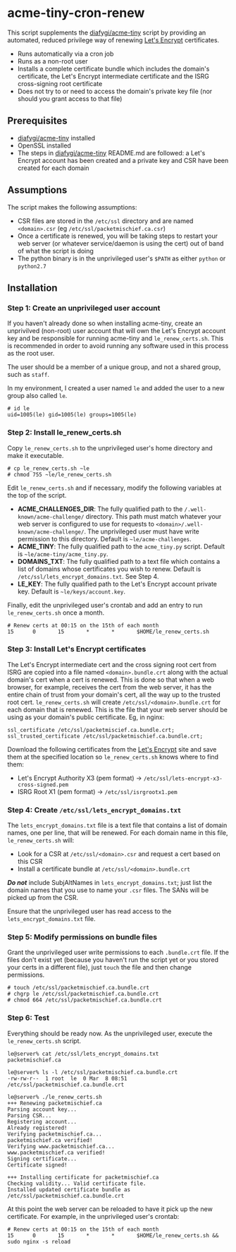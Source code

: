 # acme-tiny-cron-renew

This script supplements the
[diafygi/acme-tiny](https://github.com/diafygi/acme-tiny) script by providing
an automated, reduced privilege way of renewing [Let's
Encrypt](https://letsencrypt.org/) certificates.

- Runs automatically via a cron job
- Runs as a non-root user
- Installs a complete certificate bundle which includes the domain's
  certificate, the Let's Encrypt intermediate certificate and the ISRG
  cross-signing root certificate
- Does not try to or need to access the domain's private key file (nor should
  you grant access to that file)

## Prerequisites

- [diafygi/acme-tiny](https://github.com/diafygi/acme-tiny) installed
- OpenSSL installed
- The steps in [diafygi/acme-tiny](https://github.com/diafygi/acme-tiny)
  README.md are followed: a Let's Encrypt account has been created and a
  private key and CSR have been created for each domain

## Assumptions

The script makes the following assumptions:

- CSR files are stored in the `/etc/ssl` directory and are named `<domain>.csr`
  (eg `/etc/ssl/packetmischief.ca.csr`)
- Once a certificate is renewed, you will be taking steps to restart your web
  server (or whatever service/daemon is using the cert) out of band of what the
  script is doing
- The python binary is in the unprivileged user's `$PATH` as either `python` or
  `python2.7`

## Installation

### Step 1: Create an unprivileged user account

If you haven't already done so when installing acme-tiny, create an unprivilved
(non-root) user account that will own the Let's Encrypt account key and be
responsible for running acme-tiny and `le_renew_certs.sh`. This is recommended
in order to avoid running any software used in this process as the root user.

The user should be a member of a unique group, and not a shared group, such as
`staff`.

In my environment, I created a user named `le` and added the user to a new
group also called `le`.

```
# id le
uid=1005(le) gid=1005(le) groups=1005(le)
```

### Step 2: Install le\_renew\_certs.sh

Copy `le_renew_certs.sh` to the unprivileged user's home directory and make it
executable.

```
# cp le_renew_certs.sh ~le
# chmod 755 ~le/le_renew_certs.sh
```

Edit `le_renew_certs.sh` and if necessary, modify the following variables at
the top of the script.

- **ACME\_CHALLENGES\_DIR**: The fully qualified path to the
  `/.well-known/acme-challenge/` directory.  This path must match whatever your
  web server is configured to use for requests to
  `<domain>/.well-known/acme-challenge/`. The unprivileged user must have write
  permission to this directory. Default is `~le/acme-challenges`.
- **ACME\_TINY**: The fully qualified path to the `acme_tiny.py` script.
  Default is `~le/acme-tiny/acme_tiny.py`.
- **DOMAINS\_TXT**: The fully qualified path to a text file which contains a
  list of domains whose certificates you wish to renew. Default is
  `/etc/ssl/lets_encrypt_domains.txt`. See Step 4.
- **LE\_KEY**: The fully qualified path to the Let's Encrypt account private
  key. Default is `~le/keys/account.key`.

Finally, edit the unprivileged user's crontab and add an entry to run
`le_renew_certs.sh` once a month.

```
# Renew certs at 00:15 on the 15th of each month
15      0       15       *       *       $HOME/le_renew_certs.sh
```

### Step 3: Install Let's Encrypt certificates

The Let's Encrypt intermediate cert and the cross signing root cert from ISRG
are copied into a file named `<domain>.bundle.crt` along with the actual
domain's cert when a cert is renewed. This is done so that when a web browser,
for example, receives the cert from the web server, it has the entire chain of
trust from your domain's cert, all the way up to the trusted root cert.
`le_renew_certs.sh` will create `/etc/ssl/<domain>.bundle.crt` for each domain
that is renewed. This is the file that your web server should be using as your
domain's public certificate. Eg, in nginx:

```
ssl_certificate /etc/ssl/packetmiscief.ca.bundle.crt;
ssl_trusted_certificate /etc/ssl/packetmischief.ca.bundle.crt;
```

Download the following certificates from the [Let's
Encrypt](https://letsencrypt.org/certificates/) site and save them at the
specified location so `le_renew_certs.sh` knows where to find them:
- Let's Encrypt Authority X3 (pem format) ->
  `/etc/ssl/lets-encrypt-x3-cross-signed.pem`
- ISRG Root X1 (pem format) -> `/etc/ssl/isrgrootx1.pem`

### Step 4: Create `/etc/ssl/lets_encrypt_domains.txt`

The `lets_encrypt_domains.txt` file is a text file that contains a list of
domain names, one per line, that will be renewed. For each domain name in this
file, `le_renew_certs.sh` will:
- Look for a CSR at `/etc/ssl/<domain>.csr` and request a cert based on this
  CSR
- Install a certificate bundle at `/etc/ssl/<domain>.bundle.crt`

**_Do not_** include SubjAltNames in `lets_encrypt_domains.txt`; just list the
domain names that you use to name your `.csr` files. The SANs will be picked up
from the CSR.

Ensure that the unprivileged user has read access to the
`lets_encrypt_domains.txt` file.

### Step 5: Modify permissions on bundle files

Grant the unprivileged user write permissions to each `.bundle.crt` file. If
the files don't exist yet (because you haven't run the script yet or you stored
your certs in a different file), just `touch` the file and then change
permissions.

```
# touch /etc/ssl/packetmischief.ca.bundle.crt
# chgrp le /etc/ssl/packetmischief.ca.bundle.crt
# chmod 664 /etc/ssl/packetmischief.ca.bundle.crt
```

### Step 6: Test

Everything should be ready now. As the unprivileged user, execute the
`le_renew_certs.sh` script.

```
le@server% cat /etc/ssl/lets_encrypt_domains.txt
packetmischief.ca

le@server% ls -l /etc/ssl/packetmischief.ca.bundle.crt
-rw-rw-r--  1 root  le  0 Mar  8 08:51 /etc/ssl/packetmischief.ca.bundle.crt

le@server% ./le_renew_certs.sh
+++ Renewing packetmischief.ca
Parsing account key...
Parsing CSR...
Registering account...
Already registered!
Verifying packetmischief.ca...
packetmischief.ca verified!
Verifying www.packetmischief.ca...
www.packetmischief.ca verified!
Signing certificate...
Certificate signed!

+++ Installing certificate for packetmischief.ca
Checking validity... Valid certificate file.
Installed updated certificate bundle as /etc/ssl/packetmischief.ca.bundle.crt
```

At this point the web server can be reloaded to have it pick up the new
certificate. For example, in the unprivileged user's crontab:

```
# Renew certs at 00:15 on the 15th of each month
15      0       15       *       *       $HOME/le_renew_certs.sh && sudo nginx -s reload
```

